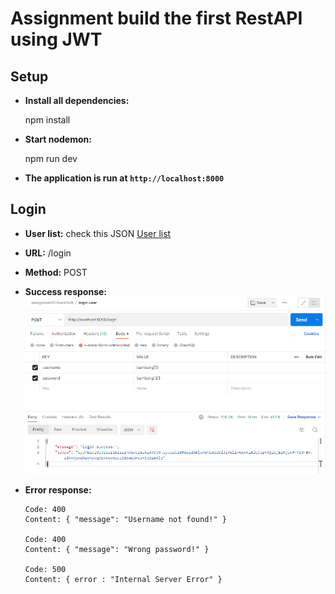 # Assignment build the first RestAPI using JWT

## Setup

- **Install all dependencies:**

  <The request typ>

  npm install

- **Start nodemon:**
  <The request type>

    npm run dev

- **The application is run at `http://localhost:8000`**

## Login

- **User list:**
  check this JSON [User list](https://github.com/fadlan7/Assignment-RestAPI-JWT/blob/main/data/db.json)

- **URL:**
  <The request type>
    /login
- **Method:**
  <The request type>
    POST
- **Success response:**
  ![response login success](https://github.com/fadlan7/Assignment-RestAPI-JWT/blob/main/apiresponse_images/postman-loginuser.png)
- **Error response:**
  <The request type>

      Code: 400
      Content: { "message": "Username not found!" }

      Code: 400
      Content: { "message": "Wrong password!" }

      Code: 500
      Content: { error : "Internal Server Error" }
